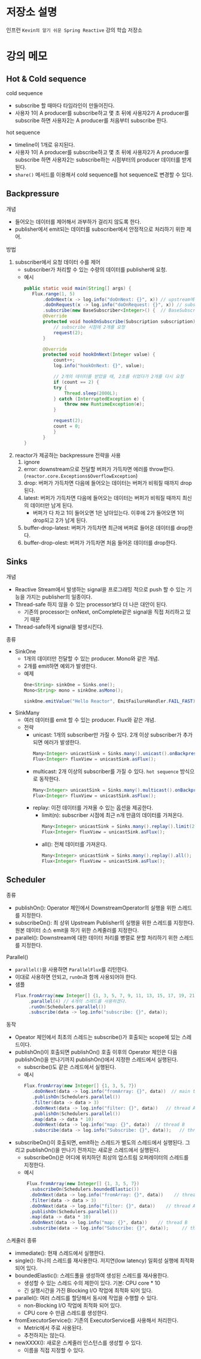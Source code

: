 # 저장소 설명
인프런 `Kevin의 알기 쉬운 Spring Reactive` 강의 학습 저장소 

# 강의 메모
## Hot & Cold sequence
cold sequence
- subscribe 할 때마다 타임라인이 만들어진다. 
- 사용자 1이 A producer를 subscribe하고 몇 초 뒤에 사용자2가 A producer를 subscribe 하면 사용자2는 A producer를 처음부터 subscribe 한다. 

hot sequence
- timeline이 1개로 유지된다. 
- 사용자 1이 A producer를 subscribe하고 몇 초 뒤에 사용자2가 A producer를 subscribe 하면 사용자2는 subscribe하는 시점부터의 producer 데이터를 받게 된다. 
- `share()` 메서드를 이용해서 cold sequence를 hot sequence로 변경할 수 있다. 

## Backpressure
개념
- 들어오는 데이터를 제어해서 과부하가 걸리지 않도록 한다. 
- publisher에서 emit되는 데이터를 subscriber에서 안정적으로 처리하기 위한 제어. 

방법
1. subscriber에서 요청 데이터 수를 제어
   - subscriber가 처리할 수 있는 수량의 데이터를 publisher에 요청. 
   - 예시
     ```java
     public static void main(String[] args) {
        Flux.range(1, 5)
            .doOnNext(x -> log.info("doOnNext: {}", x)) // upstream에서 emit한 데이터를 로그로 출력
            .doOnRequest(x -> log.info("doOnRequest: {}", x)) // subscriber에서 요청한 데이터의 수를 출력
            .subscribe(new BaseSubscriber<Integer>() {  // BaseSubscriber를 이용해서 reuqest 수를 조정
            @Override
            protected void hookOnSubscribe(Subscription subscription) {
                // subscribe 시점에 2개를 요청
                request(2);
            }

            @Override
            protected void hookOnNext(Integer value) {
                count++;
                log.info("hookOnNext: {}", value);

                // 2개의 데이터를 받았을 때, 2초를 쉬었다가 2개를 다시 요청
                if (count == 2) {
                try {
                    Thread.sleep(2000L);
                } catch (InterruptedException e) {
                    throw new RuntimeException(e);
                }

                request(2);
                count = 0;
                }
            }
     }
     ```
2. reactor가 제공하는 backpressure 전략을 사용
   1. ignore
   2. error: downstream으로 전달할 버퍼가 가득차면 에러를 throw한다. (`reactor.core.Exceptions$OverflowException`)
   3. drop: 버퍼가 가득차면 다음에 들어오는 데이터는 버퍼가 비워질 때까지 drop 된다.
   4. latest: 버퍼가 가득차면 다음에 들어오는 데이터는 버퍼가 비워질 때까지 최신의 데이터만 남게 된다. 
      - 버퍼가 다 차고 1이 들어오면 1은 남아있는다. 이후에 2가 들어오면 1이 drop되고 2가 남게 된다. 
   5. buffer-drop-latest: 버퍼가 가득차면 최근에 버퍼로 들어온 데이터를 drop한다. 
   6. buffer-drop-olest: 버퍼가 가득차면 처음 들어온 데이터를 drop한다. 

## Sinks
개념
- Reactive Stream에서 발생하는 signal을 프로그래밍 적으로 push 할 수 있는 기능을 가지는 publisher의 일종이다. 
- Thread-safe 하지 않을 수 있는 processor보다 더 나은 대안이 된다. 
   - 기존의 processor는 onNext, onComplete같은 signal을 직접 처리하고 있기 때문
- Thread-safe하게 signal을 발생시킨다. 

종류
- SinkOne
   - 1개의 데이터만 전달할 수 있는 producer. Mono와 같은 개념. 
   - 2개를 emit하면 예외가 발생한다. 
   - 예제
      ```java
      One<String> sinkOne = Sinks.one();
      Mono<String> mono = sinkOne.asMono();

      sinkOne.emitValue("Hello Reactor", EmitFailureHandler.FAIL_FAST);
      ```
- SinkMany
   - 여러 데이터를 emit 할 수 있는 producer. Flux와 같은 개념. 
   - 전략
      - unicast: 1개의 subscriber만 가질 수 있다. 2개 이상 subscriber가 추가되면 에러가 발생한다. 
         ```java
         Many<Integer> unicastSink = Sinks.many().unicast().onBackpressureBuffer();
         Flux<Integer> fluxView = unicastSink.asFlux();
         ```
      - multicast: 2개 이상의 subscriber를 가질 수 있다. `hot sequence` 방식으로 동작한다. 
         ```java
         Many<Integer> unicastSink = Sinks.many().multicast().onBackpressureBuffer();
         Flux<Integer> fluxView = unicastSink.asFlux();
         ```
      - replay: 이전 데이터를 가져올 수 있는 옵션을 제공한다. 
         - limit(n): subscriber 시점에 최근 n개 만큼의 데이터를 가져온다.
           ```java
           Many<Integer> unicastSink = Sinks.many().replay().limit(2);
           Flux<Integer> fluxView = unicastSink.asFlux();
           ```
         - all(): 전체 데이터를 가져온다. 
           ```java
           Many<Integer> unicastSink = Sinks.many().replay().all();
           Flux<Integer> fluxView = unicastSink.asFlux();
           ```

## Scheduler
종류
- publishOn(): Operator 체인에서 DownstreamOperator의 실행을 위한 스레드를 지정한다. 
- subscribeOn(): 최 상위 Upstream Publisher의 실행을 위한 스레드를 지정한다. 원본 데이터 소스 emit을 하기 위한 스케줄러를 지정한다. 
- parallel(): Downstream에 대한 데이터 처리를 병렬로 분할 처리하기 위한 스레드를 지정한다. 

Parallel()
- `parallel()`을 사용하면 `ParallelFlux`를 리턴한다. 
- 이대로 사용하면 안되고, `runOn`과 함께 사용되어야 한다. 
- 샘플
   ```java
   Flux.fromArray(new Integer[] {1, 3, 5, 7, 9, 11, 13, 15, 17, 19, 21, 23 ,25, 27, 29, 31})
        .parallel(4) // 4개의 스레드를 사용하겠다.
        .runOn(Schedulers.parallel())
        .subscribe(data -> log.info("subscribe: {}", data));
   ```

동작 
- Opeator 체인에서 최초의 스레드는 subscribe()가 호출되는 scope에 있는 스레드이다. 
- publishOn()이 호출되면 publishOn() 호출 이후의 Operator 체인은 다음 publishOn()을 만나기까지 publishOn()에서 지정한 스레드에서 실행된다. 
   - subscribe()도 같은 스레드에서 실행된다. 
   - 예시
      ```java
      Flux.fromArray(new Integer[] {1, 3, 5, 7})
         .doOnNext(data -> log.info("fromArray: {}", data))  // main thread
         .publishOn(Schedulers.parallel())
         .filter(data -> data > 3)
         .doOnNext(data -> log.info("filter: {}", data))   // thread A
         .publishOn(Schedulers.parallel())
         .map(data -> data * 10)
         .doOnNext(data -> log.info("map: {}", data))  // thread B
         .subscribe(data -> log.info("Subscribe: {}", data));   // thread B
      ```
- subscribeOn()이 호출되면, emit하는 스레드가 별도의 스레드에서 실행된다. 그리고 publishOn()을 만나기 전까지는 새로운 스레드에서 실행된다. 
   - subscribeOn()은 어디에 위치하던 최상의 업스트림 오퍼레이터의 스레드를 지정한다. 
   - 예시
      ```java
       Flux.fromArray(new Integer[] {1, 3, 5, 7})
        .subscribeOn(Schedulers.boundedElastic())
        .doOnNext(data -> log.info("fromArray: {}", data))    // thread A
        .filter(data -> data > 3)
        .doOnNext(data -> log.info("filter: {}", data))    // thread A
        .publishOn(Schedulers.parallel())
        .map(data -> data * 10)
        .doOnNext(data -> log.info("map: {}", data))    // thread B
        .subscribe(data -> log.info("Subscribe: {}", data));     // thread B
      ```

스케줄러 종류
- immediate(): 현재 스레드에서 실행한다. 
- single(): 하나의 스레드를 재사용한다. 저지연(low latency) 일회성 실행에 최적화 되어 있다. 
- boundedElastic(): 스레드풀을 생성하여 생성된 스레드를 재사용한다. 
   - 생성할 수 있는 스레드 수의 제한이 있다. 기본: CPU core * 10
   - 긴 실행시간을 가진 Blocking I/O 작업에 최적화 되어 있다.
- parallel(): 여러 스레드를 할당해서 동시에 작업을 수행할 수 있다. 
   - non-Blocking I/O 작업에 최적화 되어 있다. 
   - CPU core 수 만큼 스레드를 생성한다. 
- fromExecutorService(): 기존의 ExecutorService를 사용해서 처리한다. 
   - Metric에서 주료 사용된다. 
   - 추천하지는 않는다. 
- newXXXX(): 새로운 스케줄러 인스턴스를 생성할 수 있다.
   - 이름을 직접 지정할 수 있다. 